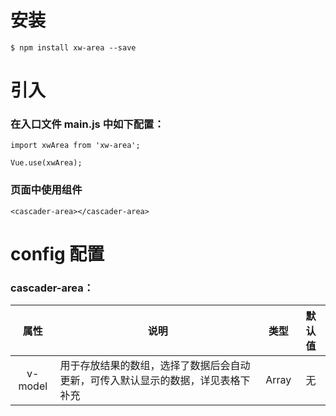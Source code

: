 # 安装

```
$ npm install xw-area --save
```

# 引入

### 在入口文件 main.js 中如下配置：

```
import xwArea from 'xw-area';

Vue.use(xwArea);
```

### 页面中使用组件

```
<cascader-area></cascader-area>
```

# config 配置

### cascader-area：

属性  |  说明  | 类型  | 默认值
:-------: | -------  |  :-------:  |  :-------:
v-model | 用于存放结果的数组，选择了数据后会自动更新，可传入默认显示的数据，详见表格下补充 | Array| 无
